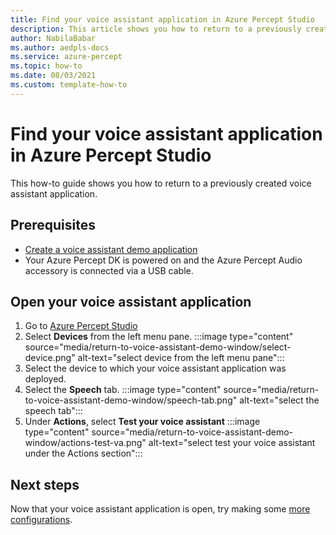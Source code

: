 ```yaml
---
title: Find your voice assistant application in Azure Percept Studio
description: This article shows you how to return to a previously created voice assistant application window. 
author: NabilaBabar
ms.author: aedpls-docs
ms.service: azure-percept
ms.topic: how-to 
ms.date: 08/03/2021
ms.custom: template-how-to
---
```


# Find your voice assistant application in Azure Percept Studio

This how-to guide shows you how to return to a previously created voice assistant application.

## Prerequisites

- [Create a voice assistant demo application](./tutorial-no-code-speech.md)
- Your Azure Percept DK is powered on and the Azure Percept Audio accessory is connected via a USB cable.

## Open your voice assistant application
1. Go to [Azure Percept Studio](https://portal.azure.com/#blade/AzureEdgeDevices/Main/overview)
1. Select **Devices** from the left menu pane.
    :::image type="content" source="media/return-to-voice-assistant-demo-window/select-device.png" alt-text="select device from the left menu pane":::
1. Select the device to which your voice assistant application was deployed.
1. Select the **Speech** tab.
    :::image type="content" source="media/return-to-voice-assistant-demo-window/speech-tab.png" alt-text="select the speech tab":::
1. Under **Actions**, select **Test your voice assistant**
    :::image type="content" source="media/return-to-voice-assistant-demo-window/actions-test-va.png" alt-text="select test your voice assistant under the Actions section":::

## Next steps
Now that your voice assistant application is open, try making some [more configurations](./how-to-manage-voice-assistant.md).

